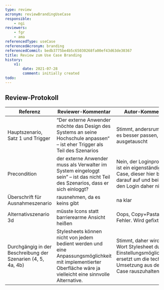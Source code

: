 ```yaml
---
type: review
acronym: reviewBrandingUseCase
responsible:
    - ngi
reviewers:
    - fgr
    - ama
referencedType: useCase
referencedAcronym: branding
referencedCommit: bedb3775be4b5c65030268fa00ef43d63de30367
title: Review zum Use Case Branding
history:
    v1:
        date: 2021-07-28
        comment: initially created
todo:
---
```


## Review-Protokoll

| Referenz | Reviewer-Kommentar | Autor-Kommentar |
|------------|------------------|-----------------|
| Hauptszenario, Satz 1 und Trigger| “Der externe Anwender möchte das Design des Systems an seine Hochschule anpassen“ – ist eher Trigger als Teil des Szenarios | Stimmt, andersrum würde es besser passen, wird ausgetauscht |
| Precondition | der externe Anwender muss als Verwalter im System eingeloggt sein” – ist das nicht Teil des Szenarios, dass er sich einloggt? | Nein, der Loginprozess ist ein eigenständiger Use Case, dieser hier baut nur darauf auf und beinhaltet den Login daher nicht |
| Überschrift für Ausnahmeszenario | rausnehmen, da es keins gibt | na klar |
| Alternativszenario 3d | müsste Icons statt barrierearme Ansicht heißen | Oops, Copy+Pasta Fehler. Wird gefixt. |
| Durchgängig in der Beschreibung der Szenarien (4, 5, 4a, 4b) | Stylesheets können nicht von jedem bedient werden und eine Anpassungsmöglichkeit mit implementierter Oberfläche wäre ja vielleicht eine sinnvolle Alternative. | Stimmt, daher wird das Wort Stylesheet durch Einstellungsmöglichkeiten ersetzt um die technische Umsetzung aus dem Use Case rauszuhalten |
